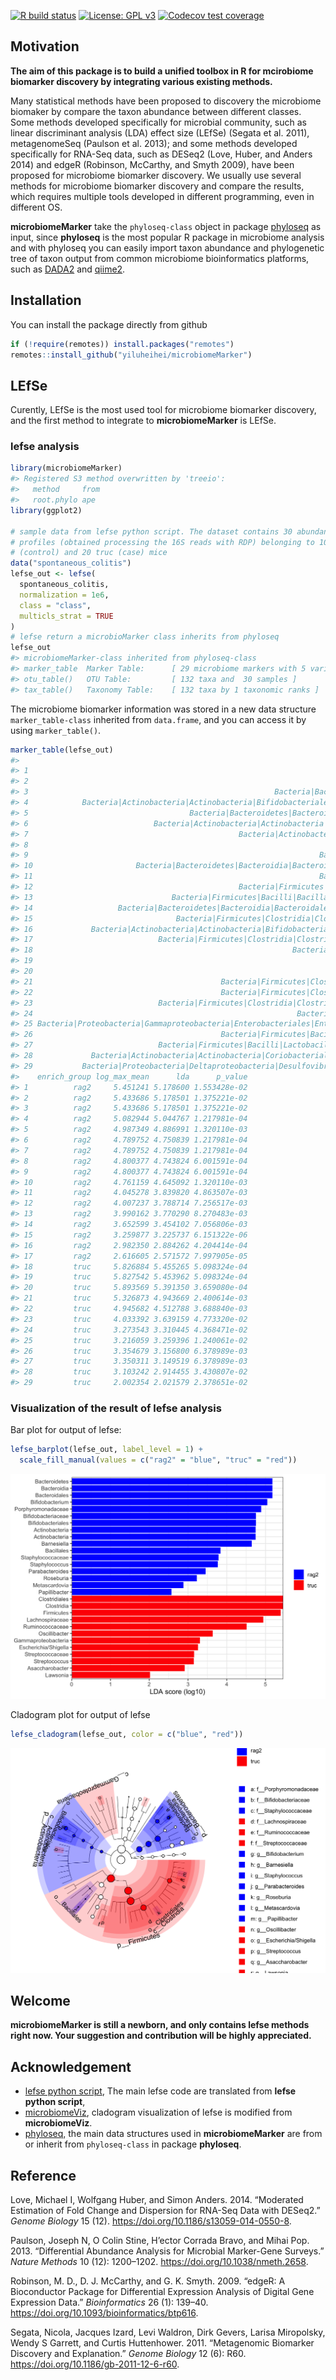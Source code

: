 
<!-- README.md is generated from README.Rmd. Please edit that file -->

<!-- badges: start -->

[![R build
status](https://github.com/yiluheihei/microbiomeMarker/workflows/R-CMD-check/badge.svg)](https://github.com/yiluheihei/microbiomeMarker/actions)
[![License: GPL
v3](https://img.shields.io/badge/License-GPLv3-blue.svg)](https://github.com/yiluheihei/microbiomeMarker/blob/master/LICENSE.md)
[![Codecov test
coverage](https://codecov.io/gh/yiluheihei/microbiomeMarker/branch/master/graph/badge.svg)](https://codecov.io/gh/yiluheihei/microbiomeMarker?branch=master)
<!-- badges: end -->

## Motivation

**The aim of this package is to build a unified toolbox in R for
mcirobiome biomarker discovery by integrating various existing
methods.**

Many statistical methods have been proposed to discovery the microbiome
biomaker by compare the taxon abundance between different classes. Some
methods developed specifically for microbial community, such as linear
discriminant analysis (LDA) effect size (LEfSe) (Segata et al. 2011),
metagenomeSeq (Paulson et al. 2013); and some methods developed
specifically for RNA-Seq data, such as DESeq2 (Love, Huber, and Anders
2014) and edgeR (Robinson, McCarthy, and Smyth 2009), have been proposed
for microbiome biomarker discovery. We usually use several methods for
microbiome biomarker discovery and compare the results, which requires
multiple tools developed in different programming, even in different OS.

**microbiomeMarker** take the `phyloseq-class` object in package
[phyloseq](https://github.com/joey711/phyloseq) as input, since
**phyloseq** is the most popular R package in microbiome analysis and
with phyloseq you can easily import taxon abundance and phylogenetic
tree of taxon output from common microbiome bioinformatics platforms,
such as [DADA2](https://benjjneb.github.io/dada2/) and
[qiime2](https://qiime2.org/).

## Installation

You can install the package directly from github

``` r
if (!require(remotes)) install.packages("remotes")
remotes::install_github("yiluheihei/microbiomeMarker")
```

## LEfSe

Curently, LEfSe is the most used tool for microbiome biomarker
discovery, and the first method to integrate to **microbiomeMarker** is
LEfSe.

### lefse analysis

``` r
library(microbiomeMarker)
#> Registered S3 method overwritten by 'treeio':
#>   method     from
#>   root.phylo ape
library(ggplot2)

# sample data from lefse python script. The dataset contains 30 abundance 
# profiles (obtained processing the 16S reads with RDP) belonging to 10 rag2 
# (control) and 20 truc (case) mice
data("spontaneous_colitis")
lefse_out <- lefse(
  spontaneous_colitis, 
  normalization = 1e6, 
  class = "class", 
  multicls_strat = TRUE
)
# lefse return a microbioMarker class inherits from phyloseq
lefse_out
#> microbiomeMarker-class inherited from phyloseq-class
#> marker_table  Marker Table:      [ 29 microbiome markers with 5 variables ]
#> otu_table()   OTU Table:         [ 132 taxa and  30 samples ]
#> tax_table()   Taxonomy Table:    [ 132 taxa by 1 taxonomic ranks ]
```

The microbiome biomarker information was stored in a new data structure
`marker_table-class` inherited from `data.frame`, and you can access it
by using `marker_table()`.

``` r
marker_table(lefse_out)
#>                                                                                                  feature
#> 1                                                                                 Bacteria|Bacteroidetes
#> 2                                                                     Bacteria|Bacteroidetes|Bacteroidia
#> 3                                                       Bacteria|Bacteroidetes|Bacteroidia|Bacteroidales
#> 4            Bacteria|Actinobacteria|Actinobacteria|Bifidobacteriales|Bifidobacteriaceae|Bifidobacterium
#> 5                                    Bacteria|Bacteroidetes|Bacteroidia|Bacteroidales|Porphyromonadaceae
#> 6                            Bacteria|Actinobacteria|Actinobacteria|Bifidobacteriales|Bifidobacteriaceae
#> 7                                               Bacteria|Actinobacteria|Actinobacteria|Bifidobacteriales
#> 8                                                                                Bacteria|Actinobacteria
#> 9                                                                 Bacteria|Actinobacteria|Actinobacteria
#> 10                       Bacteria|Bacteroidetes|Bacteroidia|Bacteroidales|Porphyromonadaceae|Barnesiella
#> 11                                                                Bacteria|Firmicutes|Bacilli|Bacillales
#> 12                                              Bacteria|Firmicutes|Bacilli|Bacillales|Staphylococcaceae
#> 13                               Bacteria|Firmicutes|Bacilli|Bacillales|Staphylococcaceae|Staphylococcus
#> 14                   Bacteria|Bacteroidetes|Bacteroidia|Bacteroidales|Porphyromonadaceae|Parabacteroides
#> 15                                Bacteria|Firmicutes|Clostridia|Clostridiales|Lachnospiraceae|Roseburia
#> 16             Bacteria|Actinobacteria|Actinobacteria|Bifidobacteriales|Bifidobacteriaceae|Metascardovia
#> 17                            Bacteria|Firmicutes|Clostridia|Clostridiales|Ruminococcaceae|Papillibacter
#> 18                                                          Bacteria|Firmicutes|Clostridia|Clostridiales
#> 19                                                                        Bacteria|Firmicutes|Clostridia
#> 20                                                                                   Bacteria|Firmicutes
#> 21                                          Bacteria|Firmicutes|Clostridia|Clostridiales|Lachnospiraceae
#> 22                                          Bacteria|Firmicutes|Clostridia|Clostridiales|Ruminococcaceae
#> 23                            Bacteria|Firmicutes|Clostridia|Clostridiales|Ruminococcaceae|Oscillibacter
#> 24                                                           Bacteria|Proteobacteria|Gammaproteobacteria
#> 25 Bacteria|Proteobacteria|Gammaproteobacteria|Enterobacteriales|Enterobacteriaceae|Escherichia/Shigella
#> 26                                          Bacteria|Firmicutes|Bacilli|Lactobacillales|Streptococcaceae
#> 27                            Bacteria|Firmicutes|Bacilli|Lactobacillales|Streptococcaceae|Streptococcus
#> 28             Bacteria|Actinobacteria|Actinobacteria|Coriobacteriales|Coriobacteriaceae|Asaccharobacter
#> 29           Bacteria|Proteobacteria|Deltaproteobacteria|Desulfovibrionales|Desulfovibrionaceae|Lawsonia
#>    enrich_group log_max_mean      lda      p_value
#> 1          rag2     5.451241 5.178600 1.553428e-02
#> 2          rag2     5.433686 5.178501 1.375221e-02
#> 3          rag2     5.433686 5.178501 1.375221e-02
#> 4          rag2     5.082944 5.044767 1.217981e-04
#> 5          rag2     4.987349 4.886991 1.320110e-03
#> 6          rag2     4.789752 4.750839 1.217981e-04
#> 7          rag2     4.789752 4.750839 1.217981e-04
#> 8          rag2     4.800377 4.743824 6.001591e-04
#> 9          rag2     4.800377 4.743824 6.001591e-04
#> 10         rag2     4.761159 4.645092 1.320110e-03
#> 11         rag2     4.045278 3.839820 4.863507e-03
#> 12         rag2     4.007237 3.788714 7.256517e-03
#> 13         rag2     3.990162 3.770290 8.270483e-03
#> 14         rag2     3.652599 3.454102 7.056806e-03
#> 15         rag2     3.259877 3.225737 6.151322e-06
#> 16         rag2     2.982350 2.884262 4.204414e-04
#> 17         rag2     2.616605 2.571572 7.997905e-05
#> 18         truc     5.826884 5.455265 5.098324e-04
#> 19         truc     5.827542 5.453962 5.098324e-04
#> 20         truc     5.893569 5.391350 3.659080e-04
#> 21         truc     5.326873 4.943669 2.400614e-03
#> 22         truc     4.945682 4.512788 3.688840e-03
#> 23         truc     4.033392 3.639159 4.773320e-02
#> 24         truc     3.273543 3.310445 4.368471e-02
#> 25         truc     3.216059 3.259396 1.240061e-02
#> 26         truc     3.354679 3.156800 6.378989e-03
#> 27         truc     3.350311 3.149519 6.378989e-03
#> 28         truc     3.103242 2.914455 3.430807e-02
#> 29         truc     2.002354 2.021579 2.378651e-02
```

### Visualization of the result of lefse analysis

Bar plot for output of lefse:

``` r
lefse_barplot(lefse_out, label_level = 1) +
  scale_fill_manual(values = c("rag2" = "blue", "truc" = "red"))
```

![](man/figures/README-lefse-barplot-1.png)<!-- -->

Cladogram plot for output of lefse

``` r
lefse_cladogram(lefse_out, color = c("blue", "red"))
```

![](man/figures/README-lefse-cladogram-1.png)<!-- -->

## Welcome

**microbiomeMarker is still a newborn, and only contains lefse methods
right now. Your suggestion and contribution will be highly
appreciated.**

## Acknowledgement

  - [lefse python
    script](https://bitbucket.org/biobakery/biobakery/wiki/lefse), The
    main lefse code are translated from **lefse python script**,
  - [microbiomeViz](https://github.com/lch14forever/microbiomeViz),
    cladogram visualization of lefse is modified from **microbiomeViz**.
  - [phyloseq](https://github.com/joey711/phyloseq), the main data
    structures used in **microbiomeMarker** are from or inherit from
    `phyloseq-class` in package **phyloseq**.

## Reference

<div id="refs" class="references">

<div id="ref-Love_2014">

Love, Michael I, Wolfgang Huber, and Simon Anders. 2014. “Moderated
Estimation of Fold Change and Dispersion for RNA-Seq Data with DESeq2.”
*Genome Biology* 15 (12). <https://doi.org/10.1186/s13059-014-0550-8>.

</div>

<div id="ref-Paulson_2013">

Paulson, Joseph N, O Colin Stine, H’ector Corrada Bravo, and Mihai Pop.
2013. “Differential Abundance Analysis for Microbial Marker-Gene
Surveys.” *Nature Methods* 10 (12): 1200–1202.
<https://doi.org/10.1038/nmeth.2658>.

</div>

<div id="ref-Robinson_2009">

Robinson, M. D., D. J. McCarthy, and G. K. Smyth. 2009. “edgeR: A
Bioconductor Package for Differential Expression Analysis of Digital
Gene Expression Data.” *Bioinformatics* 26 (1): 139–40.
<https://doi.org/10.1093/bioinformatics/btp616>.

</div>

<div id="ref-Segata_2011">

Segata, Nicola, Jacques Izard, Levi Waldron, Dirk Gevers, Larisa
Miropolsky, Wendy S Garrett, and Curtis Huttenhower. 2011. “Metagenomic
Biomarker Discovery and Explanation.” *Genome Biology* 12 (6): R60.
<https://doi.org/10.1186/gb-2011-12-6-r60>.

</div>

</div>
